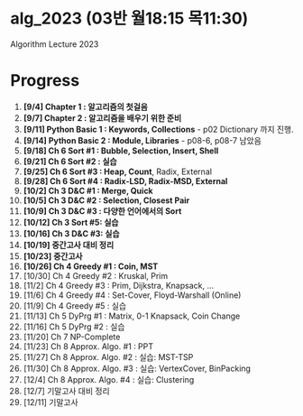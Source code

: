 # alg_2023 (03반 월18:15 목11:30)
Algorithm Lecture 2023

# Progress
1. **[9/4] Chapter 1 : 알고리즘의 첫걸음**
2. **[9/7] Chapter 2 : 알고리즘을 배우기 위한 준비**
3. **[9/11] Python Basic 1 : Keywords, Collections** - p02 Dictionary 까지 진행.
4. **[9/14] Python Basic 2 : Module, Libraries** - p08-6, p08-7 남았음
5. **[9/18] Ch 6 Sort #1 : Bubble, Selection, Insert, Shell**
6. **[9/21] Ch 6 Sort #2 : 실습**
7. **[9/25] Ch 6 Sort #3 : Heap, Count**, Radix, External
8. **[9/28] Ch 6 Sort #4 : Radix-LSD, Radix-MSD, External**
9. **[10/2] Ch 3 D&C #1 : Merge, Quick**
10. **[10/5] Ch 3 D&C #2 : Selection, Closest Pair**
11. **[10/9] Ch 3 D&C #3 : 다양한 언어에서의 Sort**
12. **[10/12] Ch 3 Sort #5: 실습**
13. **[10/16] Ch 3 D&C #3: 실습**
14. **[10/19] 중간고사 대비 정리**
15. **[10/23] 중간고사**
16. **[10/26] Ch 4 Greedy #1 : Coin, MST**
17. [10/30] Ch 4 Greedy #2 : Kruskal, Prim
18. [11/2] Ch 4 Greedy #3 : Prim, Dijkstra, Knapsack, ... 
19. [11/6] Ch 4 Greedy #4 : Set-Cover, Floyd-Warshall (Online)
20. [11/9] Ch 4 Greedy #5 : 실습
21. [11/13] Ch 5 DyPrg #1 : Matrix, 0-1 Knapsack, Coin Change
22. [11/16] Ch 5 DyPrg #2 : 실습
23. [11/20] Ch 7 NP-Complete
24. [11/23] Ch 8 Approx. Algo. #1 : PPT
25. [11/27] Ch 8 Approx. Algo. #2 : 실습: MST-TSP
26. [11/30] Ch 8 Approx. Algo. #3 : 실습: VertexCover, BinPacking
27. [12/4] Ch 8 Approx. Algo. #4 : 실습: Clustering
28. [12/7] 기말고사 대비 정리
29. [12/11] 기말고사

